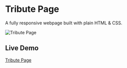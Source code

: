 # Tribute Page

A fully responsive webpage built with plain HTML & CSS.

![Tribute Page](https://i.ibb.co/qgqtRnZ/tribute-page.png)

## Live Demo

[Tribute Page](https://skhosla8.github.io/tribute-page/)


